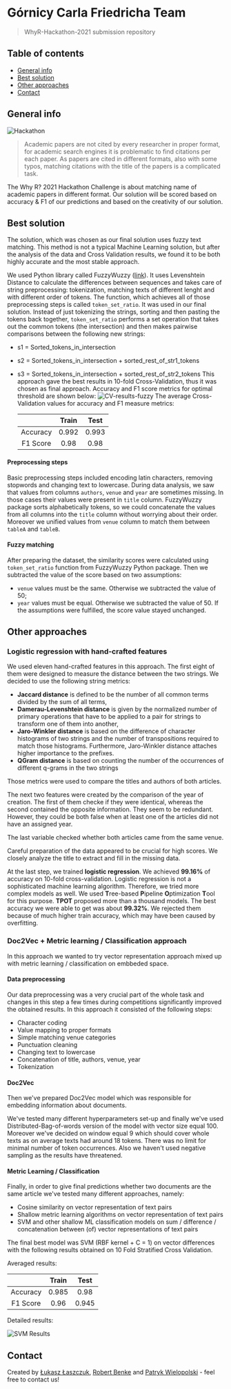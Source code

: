 # Górnicy Carla Friedricha Team
> WhyR-Hackathon-2021 submission repository

## Table of contents
* [General info](#general-info)
* [Best solution](#best-solution)
* [Other approaches](#other-approaches)
* [Contact](#contact)

## General info

![Hackathon](resources/img/hackathon.jpeg)

> Academic papers are not cited by every researcher in proper format, for academic search engines it is problematic to find citations per each paper. As papers are cited in different formats, also with some typos, matching citations with the title of the papers is a complicated task.

The Why R? 2021 Hackathon Challenge is about matching name of academic papers in different format.
Our solution will be scored based on accuracy & F1 of our predictions and based on the creativity of our solution.

## Best solution
The solution, which was chosen as our final solution uses fuzzy text matching. This method
is not a typical Machine Learning solution, but after the analysis of the data and Cross Validation results, we found it
to be both highly accurate and the most stable approach.

We used Python library called FuzzyWuzzy ([link](https://github.com/seatgeek/fuzzywuzzy)). It uses Levenshtein Distance
 to calculate the differences between sequences and takes care of string preprocessing: tokenization, matching texts
 of different lenght and with different order of tokens. The function, which achieves all of those preprocessing steps
 is called `token_set_ratio`. It was used in our final solution. Instead of just tokenizing the strings, sorting and
  then pasting the tokens back together, `token_set_ratio` performs a set operation that takes out the common tokens
  (the intersection) and then makes pairwise comparisons between the following new strings:
  * s1 = Sorted_tokens_in_intersection
  * s2 = Sorted_tokens_in_intersection + sorted_rest_of_str1_tokens
  * s3 = Sorted_tokens_in_intersection + sorted_rest_of_str2_tokens
This approach gave the best results in 10-fold Cross-Validation, thus it was chosen as final approach. Accuracy and 
F1 score metrics for optimal threshold are shown below:
![CV-results-fuzzy](./outputs/cv-fuzzy.png)
The average Cross-Validation values for accuracy and F1 measure metrics:

    |          | Train | Test  |
    |:--------:|:-----:|:-----:|
    | Accuracy | 0.992 | 0.993 |
    | F1 Score | 0.98  | 0.98  |
#### Preprocessing steps
Basic preprocessing steps included encoding latin characters, removing stopwords and changing text to lowercase.
 During data analysis, we saw that values from columns `authors`, `venue` and `year` are sometimes missing. In those
cases their values were present in `title` column. FuzzyWuzzy package sorts alphabetically tokens, so we could 
concatenate the values from all columns into the `title` column without worrying about their order. Moreover we unified
values from `venue` column to match them between `tableA` and `tableB`.

#### Fuzzy matching
After preparing the dataset, the similarity scores were calculated using `token_set_ratio` function from FuzzyWuzzy 
Python package. Then we subtracted the value of the score based on two assumptions:
* `venue` values must be the same. Otherwise we subtracted the value of 50;
* `year` values must be equal. Otherwise we subtracted the value of 50.
If the assumptions were fulfilled, the score value stayed unchanged. 


## Other approaches

### Logistic regression with hand-crafted features
We used eleven hand-crafted features in this approach. The first eight of them were designed to measure the distance between the two strings.
We decided to use the following string metrics:
 * **Jaccard distance** is defined to be the number of all common terms divided by the sum of all terms,
 * **Damerau-Levenshtein distance**  is given by the normalized number of primary operations that have to be applied to a pair for strings to transform one of them into another,
 * **Jaro-Winkler distance**  is based on the difference of character histograms of two strings and the number of transpositions required to match those histograms. 
 Furthermore, Jaro-Winkler distance attaches higher importance to the prefixes.
 * **QGram distance**  is based on counting the number of the occurrences of different q-grams in the two strings
 
Those metrics were used to compare the titles and authors of both articles. 

The next two features were created by the comparison of the year of creation. The first of them checke if they were identical, whereas the second contained the opposite information. 
They seem to be redundant. However, they could be both false when at least one of the articles did not have an assigned year.

The last variable checked whether both articles came from the same venue.

Careful preparation of the data appeared to be crucial for high scores. We closely analyze the title to extract and fill in the missing data.

At the last step, we trained **logistic regression**. We achieved **99.16%** of accuracy on 10-fold cross-validation. 
Logistic regression is not a sophisticated machine learning algorithm. Therefore, we tried more complex models as well.
We used **T**ree-based **P**ipeline **O**ptimization **T**ool for this purpose. **TPOT** proposed more than a thousand models.
The best accuracy we were able to get was about **99.32%**. We rejected them because of much higher train accuracy, which may have been caused by overfitting.

### Doc2Vec + Metric learning / Classification approach

In this approach we wanted to try vector representation approach mixed up with metric learning / classification on 
embbeded space.

#### Data preprocessing

Our data preprocessing was a very crucial part of the whole task and changes in this step a few times during 
competitions significantly improved the obtained results. In this approach it consisted of the following steps:

* Character coding 
* Value mapping to proper formats
* Simple matching venue categories
* Punctuation cleaning
* Changing text to lowercase
* Concatenation of title, authors, venue, year
* Tokenization

#### Doc2Vec

Then we've prepared Doc2Vec model which was responsible for embedding information about documents.

We've tested many different hyperparameters set-up and finally we've used Distributed-Bag-of-words version of the model
with vector size equal 100. Moreover we've decided on window equal 9 which should cover whole texts as on average texts 
had around 18 tokens. There was no limit for minimal number of token occurrences. Also we haven't used negative sampling
as the results have threatened.

#### Metric Learning / Classification

Finally, in order to give final predictions whether two documents are the same article we've tested many different 
approaches, namely:
* Cosine similarity on vector representation of text pairs
* Shallow metric learning algorithms on vector representation of text pairs
* SVM and other shallow ML classification models on sum / difference / concatenation between (of) vector 
representations of text pairs

The final best model was SVM (RBF kernel + C = 1) on vector differences with the following results obtained on
10 Fold Stratified Cross Validation.

Averaged results:

|          | Train | Test  |
|:--------:|:-----:|:-----:|
| Accuracy | 0.985 | 0.98  |
| F1 Score | 0.96  | 0.945 |

Detailed results:

![SVM Results](outputs/SVM-100-min-count-0.png)


## Contact
Created by [Łukasz Łaszczuk](https://www.linkedin.com/in/%C5%82ukasz-%C5%82aszczuk-141361187/), [Robert Benke](https://www.linkedin.com/in/robert-benke-396b56175/) and [Patryk Wielopolski](https://www.linkedin.com/in/patryk-wielopolski/) - feel free to contact us!
